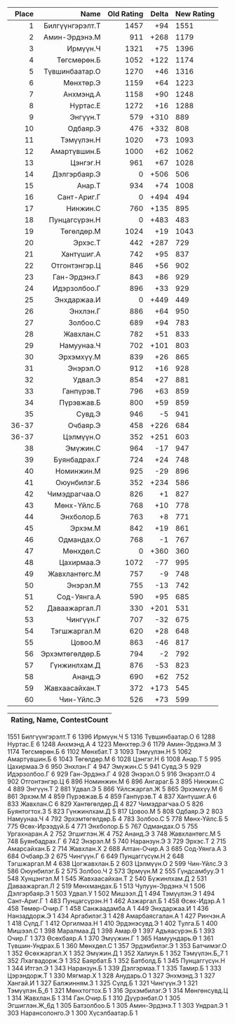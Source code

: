 |Place| Name | Old Rating | Delta | New Rating |
|---:|-----:|-----------:|------:|-----------|
1|Билгүүнгэрэлт.Т|1457|+94|1551
2|Амин-Эрдэнэ.М|911|+268|1179
3|Ирмүүн.Ч|1321|+75|1396
4|Төгсмөрөн.Б|1052|+122|1174
5|Түвшинбаатар.О|1270|+46|1316
6|Мөнхтөр.Э|1159|+64|1223
7|Анхмэнд.А|1158|+90|1248
8|Нуртас.Е|1272|+16|1288
9|Энгүүн.Т|579|+310|889
10|Одбаяр.Э|476|+332|808
11|Тэмүүлэн.Н|1020|+73|1093
12|Амартүвшин.Б|1000|+62|1062
13|Цэнгэг.Н|961|+67|1028
14|Дэлгэрбаяр.Э|0|+506|506
15|Анар.Т|934|+74|1008
16|Сант-Ариг.Г|0|+494|494
17|Нинжин.С|760|+135|895
18|Пунцагсүрэн.Н|0|+483|483
19|Төгөлдөр.М|1024|+19|1043
20|Эрхэс.Т|442|+287|729
21|Хантүшиг.А|742|+95|837
22|Отгонтэнгэр.Ц|846|+56|902
23|Ган-Эрдэнэ.Г|843|+86|929
24|Идэрзолбоо.Г|896|+33|929
25|Энхдаржаа.И|0|+449|449
26|Энхлэн.Г|886|+64|950
27|Золбоо.С|689|+94|783
28|Жавхлан.С|782|+51|833
29|Намуунаа.Ч|702|+101|803
30|Эрхэмхүү.М|839|+26|865
31|Энэрэл.О|912|+16|928
32|Удвал.Э|854|+27|881
33|Ганпүрэв.Т|796|+63|859
34|Пүрэвжав.Б|800|+59|859
35|Сувд.Э|946|-5|941
36-37|Очбаяр.Э|458|+226|684
36-37|Цэлмүүн.О|352|+251|603
38|Эмүжин.С|964|-17|947
39|Буянбадрах.Г|724|+24|748
40|Номинжин.М|925|-29|896
41|Оюунбилэг.Б|352|+234|586
42|Чимэдрагчаа.О|826|+1|827
43|Мөнх-Үйлс.Б|768|+10|778
44|Энхболор.Б|763|+8|771
45|Эрхэм.М|842|+19|861
46|Одмандах.О|768|-1|767
47|Мөнхдөл.С|0|+360|360
48|Цахирмаа.Э|1072|-77|995
49|Жавхлантөгс.М|757|-9|748
50|Энэрэл.М|755|-13|742
51|Сод-Уянга.А|590|+95|685
52|Даваажаргал.Л|330|+201|531
53|Чингүүн.Г|707|-32|675
54|Тэгшжаргал.М|620|+28|648
55|Цовоо.М|863|-46|817
56|Эрхэмтөгөлдөр.Б|794|-2|792
57|Гүнжинлхам.Д|876|-53|823
58|Ананд.Э|690|+62|752
59|Жавхаасайхан.Т|372|+173|545
60|Чин-Үйлс.Э|526|+73|599


|Rating,  Name,  ContestCount|
|-----|
1551 Билгүүнгэрэлт.Т 6
1396 Ирмүүн.Ч 5
1316 Түвшинбаатар.О 6
1288 Нуртас.Е 6
1248 Анхмэнд.А 4
1223 Мөнхтөр.Э 6
1179 Амин-Эрдэнэ.М 3
1174 Төгсмөрөн.Б 6
1102 Мөнхбат.Т 3
1093 Тэмүүлэн.Н 5
1062 Амартүвшин.Б 6
1043 Төгөлдөр.М 6
1028 Цэнгэг.Н 6
1008 Анар.Т 5
995 Цахирмаа.Э 6
950 Энхлэн.Г 4
947 Эмүжин.С 5
941 Сувд.Э 5
929 Идэрзолбоо.Г 6
929 Ган-Эрдэнэ.Г 4
928 Энэрэл.О 5
916 Энэрэлт.О 4
902 Отгонтэнгэр.Ц 6
896 Номинжин.М 6
896 Ангараг.Б 3
895 Нинжин.С 4
889 Энгүүн.Т 2
881 Удвал.Э 5
866 Үйлсжаргал.Ж 5
865 Эрхэмхүү.М 6
861 Эрхэм.М 4
859 Пүрэвжав.Б 4
859 Ганпүрэв.Т 4
837 Хантүшиг.А 6
833 Жавхлан.С 6
829 Хантөгөлдөр.Д 4
827 Чимэдрагчаа.О 5
826 Буянтогтох.З 5
823 Гүнжинлхам.Д 5
817 Цовоо.М 5
808 Одбаяр.Э 2
803 Намуунаа.Ч 4
792 Эрхэмтөгөлдөр.Б 4
783 Золбоо.С 5
778 Мөнх-Үйлс.Б 5
775 Өсөх-Ирээдүй.Б 4
771 Энхболор.Б 5
767 Одмандах.О 5
755 Ургахнаран.А 2
752 Эгшиглэн.Ж 4
752 Ананд.Э 3
748 Жавхлантөгс.М 5
748 Буянбадрах.Г 6
742 Энэрэл.М 5
740 Наранзун.Э 3
729 Эрхэс.Т 2
715 Амарсайхан.Б 2
714 Жавхлан.Х 2
688 Алтан-Очир.А 3
685 Сод-Уянга.А 3
684 Очбаяр.Э 2
675 Чингүүн.Г 6
649 Пунцаггүсүм.Н 2
648 Тэгшжаргал.М 4
638 Цогжавхлан.Б 2
603 Цэлмүүн.О 2
599 Чин-Үйлс.Э 3
586 Оюунбилэг.Б 2
575 Золбоо.Ч 2
573 Эрмүүн.М 2
555 Гүндсамбуу.Э 1
548 Хунцэнгэл.М 1
545 Жавхаасайхан.Т 2
540 Бүжинлхам.Д 2
531 Даваажаргал.Л 2
519 Мөнхмандах.Б 1
513 Чулуун-Эрдэнэ.Ч 1
506 Дэлгэрбаяр.Э 1
503 Удвал.У 1
502 Мишээл.Д 1
494 Тэмүүлэн.Э 1
494 Сант-Ариг.Г 1
483 Пунцагсүрэн.Н 1
462 Азжаргал.Б 1
458 Өсөх-Идэр.А 1
458 Төмөр-Очир.Г 1
458 Санжаадамба.А 1
449 Энхдаржаа.И 1
436 Нанзаддорж.Э 1
434 Аргабилэг.З 1
428 Амарбаясгалан.А 1
427 Ринчэн.А 1
418 Сүлд.Г 1
412 Оргилмаа.Н 1
410 Эрдэнэсувд.Э 1
402 Тулга.Б 1
400 Мишээл.С 1
398 Маралмаа.Д 1
398 Амар.Ө 1
397 Адъяасүрэн.Б 1
393 Очир.Г 1
373 Өсөхбаяр.А 1
370 Эмүүжин.Г 1
365 Намуундарь.Ө 1
361 Түвшин-Ундрах.Б 1
360 Мөнхдөл.С 1
357 Эрдэмбилэг.Э 1
353 Батчимэг.О 1
352 Өсөхжаргал.Х 1
352 Эмүжин.Д 1
352 Халиун.Б 1
352 Тэмүүлэн.Б_7 1
352 Лхагвадорж.Э 1
352 Баярбат.Б 1
352 Батболд.Б 1
345 Пунцаггүсүн.Н 1
344 Итгэл.Э 1
343 Наранзун.Б 1
339 Дэлгэрмаа.Т 1
335 Тамир.Б 1
333 Цэрэндорж.Т 1
330 Мягмар.Х 1
328 Анударь.О 1
327 Энхмэнд.З 1
327 Хангай.И 1
327 Балжинням.З 1
325 Сүлд.Б 1
321 Чингүүн.Э 1
321 Тэмүүлэн.Б_6 1
321 Мөнхтогтох.Б 1
316 Эрхэмбилэг.Э 1
314 Мөнгөнсувд.Ц 1
314 Жавхлан.Б 1
314 Ган.Очир.Б 1
310 Дүүрэнбат.О 1
305 Эгшиглэн.Ж_6д 1
305 Батзолбоо.Б 1
305 Амин-Эрдэнэ.Т 1
303 Ундрал.Э 1
303 Нарансолонго.Э 1
300 Хүсэлбаатар.Б 1
